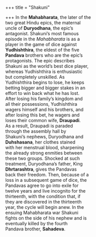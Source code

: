 +++
title = "Shakuni"

+++
In the **Mahabharata**, the later of the  
two great Hindu epics, the maternal  
uncle of **Duryodhana**, the epic’s  
antagonist. Shakuni’s most famous  
episode in the *Mahabharata* is as a  
player in the game of dice against  
**Yudhishthira**, the eldest of the five  
**Pandava** brothers who are the epic’s  
protagonists. The epic describes  
Shakuni as the world’s best dice player,  
whereas Yudhishthira is enthusiastic  
but completely unskilled. As  
Yudhishthira begins to lose, he keeps  
betting bigger and bigger stakes in an  
effort to win back what he has lost.  
After losing his family’s kingdom and  
all their possessions, Yudhishthira  
wagers himself and his brothers, and  
after losing this bet, he wagers and  
loses their common wife, **Draupadi**.  
As a result, Draupadi is paraded  
through the assembly hall by  
Shakuni’s nephews, Duryodhana and  
**Duhshasana**, her clothes stained  
with her menstrual blood, sharpening  
the already strong enmities between  
these two groups. Shocked at such  
treatment, Duryodhana’s father, King  
**Dhrtarashtra**, gives the Pandavas  
back their freedom. Then, because of a  
loss in a subsequent game of dice, the  
Pandavas agree to go into exile for  
twelve years and live incognito for the  
thirteenth, with the condition that, if  
they are discovered in the thirteenth  
year, the cycle will begin anew. In the  
ensuing Mahabharata war Shakuni  
fights on the side of his nephew and is  
eventually killed by the fourth  
Pandava brother, **Sahadeva**.